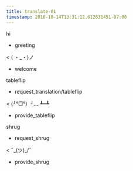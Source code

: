 ```yaml
---
title: translate-01
timestamp: 2016-10-14T13:31:12.612631451-07:00
---
```


hi
* greeting

< ( ・_・)ノ
* welcome

tableflip
* request_translation/tableflip

< (╯°□°）╯︵ ┻━┻
* provide_tableflip

shrug
* request_shrug

< ¯\_(ツ)_/¯
* provide_shrug
